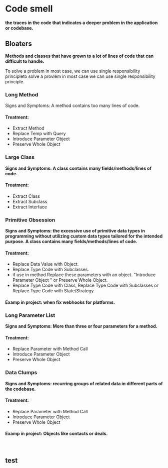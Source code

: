 # Code smell

**the traces in the code that indicates a deeper problem in the application or codebase.**

## Bloaters

**Methods and classes that have grown to a lot of lines of code that can difficult to handle.**

To solve a problem in most case, we can use single responsibility principleto solve a provlem in most case we can use single responsibility principle.

### Long Method

Signs and Symptoms: A method contains too many lines of code.

#### Treatment:

* Extract Method
* Replace Temp with Query
* Introduce Parameter Object
* Preserve Whole Object

### Large Class

**Signs and Symptoms: A class contains many fields/methods/lines of code.**

#### Treatment:

* Extract Class
* Extract Subclass
* Extract Interface

### Primitive Obsession

**Signs and Symptoms: the excessive use of primitive data types in programming without utilizing custom data types tailored for the intended purpose. A class contains many fields/methods/lines of code.**

#### Treatment:

* Replace Data Value with Object.
* Replace Type Code with Subclasses.
* if use in method Replace these parameters with an object. "Introduce Parameter Object " or Preserve Whole Object.
* Replace Type Code with Class, Replace Type Code with Subclasses or Replace Type Code with State/Strategy.

#### Examp in project: when fix webhooks for platforms.

### Long Parameter List

**Signs and Symptoms: More than three or four parameters for a method.**

#### Treatment:

* Replace Parameter with Method Call
* Introduce Parameter Object
* Preserve Whole Object

### Data Clumps

**Signs and Symptoms: recurring groups of related data in different parts of the codebase.**

#### Treatment:

* Replace Parameter with Method Call
* Introduce Parameter Object
* Preserve Whole Object

#### Examp in project: Objects like contacts or deals.

<br/>

## test
